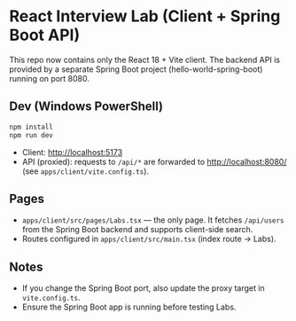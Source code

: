 # React Interview Lab (Client + Spring Boot API)

This repo now contains only the React 18 + Vite client. The backend API is provided by a separate Spring Boot project (hello-world-spring-boot) running on port 8080.

## Dev (Windows PowerShell)

```powershell
npm install
npm run dev
```

- Client: <http://localhost:5173>
- API (proxied): requests to `/api/*` are forwarded to <http://localhost:8080/> (see `apps/client/vite.config.ts`).

## Pages

- `apps/client/src/pages/Labs.tsx` — the only page. It fetches `/api/users` from the Spring Boot backend and supports client-side search.
- Routes configured in `apps/client/src/main.tsx` (index route → Labs).

## Notes

- If you change the Spring Boot port, also update the proxy target in `vite.config.ts`.
- Ensure the Spring Boot app is running before testing Labs.
